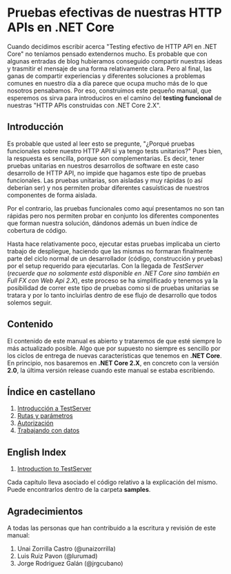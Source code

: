 # Pruebas efectivas de nuestras HTTP APIs en .NET Core

Cuando decidimos escribir acerca "Testing efectivo de HTTP API en .NET Core" no teníamos pensado extendernos mucho. Es probable que con algunas entradas de blog hubieramos conseguido compartir nuestras ideas y trasmitir el mensaje de una forma relativamente clara. Pero al final, las ganas de compartir experiencias y diferentes soluciones a problemas comunes en nuestro día a día parece que ocupa mucho más de lo que nosotros pensabamos. Por eso, construimos este pequeño manual, que esperemos os sirva para introduciros en el camino del **testing funcional** de nuestras "HTTP APIs construidas con .NET Core 2.X".

## Introducción

Es probable que usted al leer esto se pregunte, "¿Porqué pruebas funcionales sobre nuestro HTTP API si ya tengo tests unitarios?" Pues bien, la respuesta es sencilla, porque son complementarias. Es decir, tener pruebas unitarias en nuestros desarrollos de software en este caso desarrollo de HTTP API, no impide que hagamos este tipo de pruebas funcionales. Las pruebas unitarias, son aisladas y muy rápidas (o así deberían ser) y nos permiten probar diferentes casuísticas de nuestros componentes de forma aislada. 

Por el contrario, las pruebas funcionales como aquí presentamos no son tan rápidas pero nos permiten probar en conjunto los diferentes componentes que forman nuestra solución, dándonos además un buen índice de cobertura de código. 

Hasta hace relativamente poco, ejecutar estas pruebas implicaba un cierto trabajo de despliegue, haciendo que las mismas no formaran finalmente parte del ciclo normal de un desarrollador (código, construcción y pruebas) por el setup requerido para ejecutarlas. Con la llegada de *TestServer* (*recuerde que no solamente está disponible en .NET Core sino también en Full FX con Web Api 2.X*), este proceso se ha simplificado y tenemos ya la posibilidad de correr este tipo de pruebas como si de pruebas unitarias se tratara y por lo tanto incluirlas dentro de ese flujo de desarrollo que todos solemos seguir.

## Contenido

El contenido de este manual es abierto y trataremos de que esté siempre lo más actualizado posible. Algo que por supuesto no siempre es sencillo por los ciclos de entrega de nuevas características que tenemos en **.NET Core**. En principio, nos basaremos en **.NET Core 2.X**, en concreto con la versión **2.0**, la última versión release cuando este manual se estaba escribiendo.

## Índice en castellano

1. [Introducción a TestServer](chapters/es/chapter1.md)
2. [Rutas y parámetros](chapters/es/chapter2.md)
3. [Autorización](chapters/es/chapter3.md)
4. [Trabajando con datos](chapters/es/chapter4.md)

## English Index

1. [Introduction to TestServer](chapters/en/chapter1.md)


Cada capítulo lleva asociado el código relativo a la explicación del mismo. Puede encontrarlos dentro de la carpeta **samples**.

## Agradecimientos

A todas las personas que han contribuido a la escritura y revisión de este manual:

1. Unai Zorrilla Castro (@unaizorrilla)
2. Luis Ruiz Pavon (@lurumad)
3. Jorge Rodriguez Galán  (@jrgcubano)
